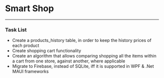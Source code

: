 # Smart Shop
___
### Task List

-   Create a products_history table, in order to keep the history prices of each product
-   Create shopping cart functionality
-   Create an algorithm that allows comparing shopping all the items within a cart from one store, against another, where applicable
-   Migrate to Firebase, instead of SQLite, iff it is supported in WPF & .Net MAUI frameworks
